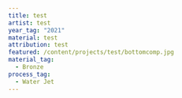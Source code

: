 ```yaml
---
title: test
artist: test
year_tag: "2021"
material: test
attribution: test
featured: /content/projects/test/bottomcomp.jpg
material_tag:
  - Bronze
process_tag:
  - Water Jet
---
```

